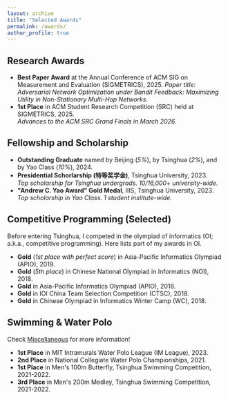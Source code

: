 ```yaml
---
layout: archive
title: "Selected Awards"
permalink: /awards/
author_profile: true
---
```


## Research Awards
* **Best Paper Award** at the Annual Conference of ACM SIG on Measurement and Evaluation (SIGMETRICS), 2025.
  *Paper title: Adversarial Network Optimization under Bandit Feedback: Maximizing Utility in Non-Stationary Multi-Hop Networks.*
* **1st Place** in ACM Student Research Competition (SRC) held at SIGMETRICS, 2025.  
  *Advances to the ACM SRC Grand Finals in March 2026.*

## Fellowship and Scholarship
* **Outstanding Graduate** named by Beijing (*5%*), by Tsinghua (*2%*), and by Yao Class (*10%*), 2024.
* **Presidential Schorlarship (特等奖学金)**, Tsinghua University, 2023.  
  *Top scholarship for Tsinghua undergrads. 10/16,000+ university-wide.*
* **"Andrew C. Yao Award" Gold Medal**, IIIS, Tsinghua University, 2023.  
  *Top scholarship in Yao Class. 1 student institute-wide.*

## Competitive Programming (Selected)
Before entering Tsinghua, I competed in the olympiad of informatics (OI; a.k.a., competitive programming). Here lists part of my awards in OI.
* **Gold** (*1st place with perfect score*) in Asia-Pacific Informatics Olympiad (APIO), 2019.
* **Gold** (*5th place*) in Chinese National Olympiad in Informatics (NOI), 2018.
* **Gold** in Asia-Pacific Informatics Olympiad (APIO), 2018.
* **Gold** in IOI China Team Selection Competition (CTSC), 2018.
* **Gold** in Chinese Olympiad in Informatics Winter Camp (WC), 2018.

## Swimming & Water Polo
Check [Miscellaneous](../misc/) for more information!
* **1st Place** in MIT Intramurals Water Polo League (IM League), 2023.
* **2nd Place** in National Collegiate Water Polo Championships, 2021.
* **1st Place** in Men's 100m Butterfly, Tsinghua Swimming Competition, 2021-2022.
* **3rd Place** in Men's 200m Medley, Tsinghua Swimming Competition, 2021-2022.
